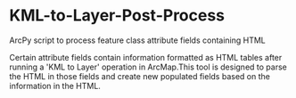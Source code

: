 # KML-to-Layer-Post-Process
ArcPy script to process feature class attribute fields containing HTML

Certain attribute fields contain information formatted as HTML tables
after running a 'KML to Layer' operation in ArcMap.This tool is designed
to parse the HTML in those fields and create new populated fields based
on the information in the HTML.
